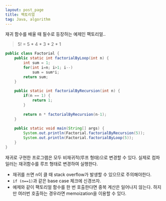 ```yaml
---
layout: post_page
title: 팩토리얼
tag: Java, algorithm
---
```


재귀 함수를 배울 때 필수로 등장하는 예제인 팩토리얼..
> 5! = 5 * 4 * 3 * 2 * 1

<!-- more -->

```java
public class Factorial {
    public static int factorialByLoop(int n) {
        int sum = 1;
        for(int i=n; i>1; i--)
            sum = sum*i;
        return sum;
    }
     
    public static int factorialByRecursion(int n) {
        if(n == 1) {
            return 1;
        }
         
        return n * factorialByRecursion(n-1);
    }
     
    public static void main(String[] args) {
        System.out.println(Factorial.factorialByRecursion(5));
        System.out.println(Factorial.factorialByLoop(5));
    }
}
```

재귀로 구현한 프로그램은 모두 비재귀적(루프 형태)으로 변경할 수 있다. 실제로 컴파일러는 재귀함수를 루프 형태로 변경하여 실행한다.

 - 재귀를 쓰면 n이 클 때 stack overflow가 발생할 수 있으므로 주의해야한다.
 - `if (n==1)`과 같은 base case 체크에 신경쓰자. 
 - 예제와 같이 팩토리얼 함수를 한 번 호출한다면 중복 계산은 일어나지 않는다. 하지만 여러번 호출하는 경우라면 memoization을 이용할 수 있다.
